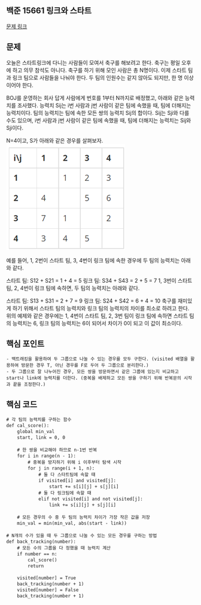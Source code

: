 ## 백준 15661 링크와 스타트
[문제 링크](https://www.acmicpc.net/problem/15661)

## 문제
오늘은 스타트링크에 다니는 사람들이 모여서 축구를 해보려고 한다. 축구는 평일 오후에 하고 의무 참석도 아니다. 축구를 하기 위해 모인 사람은 총 N명이다. 이제 스타트 팀과 링크 팀으로 사람들을 나눠야 한다. 두 팀의 인원수는 같지 않아도 되지만, 한 명 이상이어야 한다.

BOJ를 운영하는 회사 답게 사람에게 번호를 1부터 N까지로 배정했고, 아래와 같은 능력치를 조사했다. 능력치 Sij는 i번 사람과 j번 사람이 같은 팀에 속했을 때, 팀에 더해지는 능력치이다. 팀의 능력치는 팀에 속한 모든 쌍의 능력치 Sij의 합이다. Sij는 Sji와 다를 수도 있으며, i번 사람과 j번 사람이 같은 팀에 속했을 때, 팀에 더해지는 능력치는 Sij와 Sji이다.

N=4이고, S가 아래와 같은 경우를 살펴보자.
![image](./image.png)  

예를 들어, 1, 2번이 스타트 팀, 3, 4번이 링크 팀에 속한 경우에 두 팀의 능력치는 아래와 같다.

스타트 팀: S12 + S21 = 1 + 4 = 5
링크 팀: S34 + S43 = 2 + 5 = 7
1, 3번이 스타트 팀, 2, 4번이 링크 팀에 속하면, 두 팀의 능력치는 아래와 같다.

스타트 팀: S13 + S31 = 2 + 7 = 9
링크 팀: S24 + S42 = 6 + 4 = 10
축구를 재미있게 하기 위해서 스타트 팀의 능력치와 링크 팀의 능력치의 차이를 최소로 하려고 한다. 위의 예제와 같은 경우에는 1, 4번이 스타트 팀, 2, 3번 팀이 링크 팀에 속하면 스타트 팀의 능력치는 6, 링크 팀의 능력치는 6이 되어서 차이가 0이 되고 이 값이 최소이다.

## 핵심 포인트
```
- 백트래킹을 활용하여 두 그룹으로 나눌 수 있는 경우를 모두 구한다. (visited 배열을 활용하여 방문한 경우 T, 아닌 경우를 F로 두어 두 그룹으로 분리한다.)
- 두 그룹으로 잘 나누어진 경우, 모든 쌍을 방문하면서 같은 그룹에 있는지 비교하고 start나 link에 능력치를 더한다. (중복을 배제하고 모든 쌍을 구하기 위해 반복문의 시작과 끝을 조정한다.)
```

## 핵심 코드
```
# 각 팀의 능력치를 구하는 함수
def cal_score():
    global min_val
    start, link = 0, 0

    # 한 쌍을 비교해야 하므로 n-1번 반복
    for i in range(n - 1):
        # 중복을 방지하기 위해 i 이후부터 탐색 시작
        for j in range(i + 1, n):
            # 둘 다 스타트팀에 속할 때
            if visited[i] and visited[j]:
                start += s[i][j] + s[j][i]
            # 둘 다 링크팀에 속할 때
            elif not visited[i] and not visited[j]:
                link += s[i][j] + s[j][i]

    # 모든 경우의 수 중 두 팀의 능력치 차이가 가장 작은 값을 저장
    min_val = min(min_val, abs(start - link))

# N개의 수가 있을 때 두 그룹으로 나눌 수 있는 모든 경우를 구하는 방법
def back_tracking(number):
    # 모든 수의 그룹을 다 정했을 때 능력치 계산
    if number == n:
        cal_score()
        return

    visited[number] = True
    back_tracking(number + 1)
    visited[number] = False
    back_tracking(number + 1)
```
